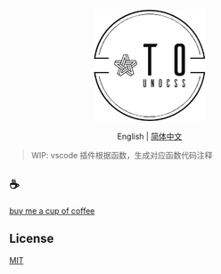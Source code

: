 <p align="center">
<img height="200" src="./assets/kv.png" alt="to unocss">
</p>
<p align="center"> English | <a href="./README_zh.md">简体中文</a></p>

>WIP: vscode 插件根据函数，生成对应函数代码注释

## :coffee:

[buy me a cup of coffee](https://github.com/Simon-He95/sponsor)

## License

[MIT](./license)
